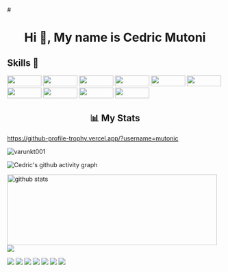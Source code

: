 #<h1 align="center">Hi 👋, My name is Cedric Mutoni</h1>

## Skills 💪

<p>

<!-- html5 -->
<img width ='80px' height='25px' src='https://img.shields.io/badge/HTML5-E34F26?style=for-the-badge&amp;logo=html5&amp;logoColor=white' />

<!-- css3 -->
<img width ='80px' height='25px' src='https://img.shields.io/badge/CSS3-1572B6?style=for-the-badge&amp;logo=css3&amp;logoColor=white' />

<!-- javascript -->
<img width ='80px' height='25px' src='https://img.shields.io/badge/JavaScript-323330?style=for-the-badge&amp;logo=javascript&amp;logoColor=F7DF1E' />

<!-- postgresql -->
<img width ='80px' height='25px' src='https://img.shields.io/badge/PostgreSQL-316192?style=for-the-badge&amp;logo=postgresql&amp;logoColor=white' />

<!-- python -->
<img width ='80px' height='25px' src='https://img.shields.io/badge/Python-100000?style=for-the-badge&amp;logo=github&amp;logoColor=white' />

<!-- SQL -->
<img width ='80px' height='25px' src='https://img.shields.io/badge/SQL-100000?style=for-the-badge&amp;logo=github&amp;logoColor=white' />

<!-- github -->
<img width ='80px' height='25px' src='https://img.shields.io/badge/GitHub-100000?style=for-the-badge&amp;logo=github&amp;logoColor=white' />

<!-- heroku -->
<img width ='80px' height='25px' src='https://img.shields.io/badge/Heroku-430098?style=for-the-badge&amp;logo=heroku&amp;logoColor=white' />

<!-- netlify -->
<img width ='80px' height='25px' src='https://img.shields.io/badge/Netlify-00C7B7?style=for-the-badge&amp;logo=netlify&amp;logoColor=white' />

<!-- mongodb -->
<img width ='80px' height='25px' src='https://img.shields.io/badge/MongoDB-4EA94B?style=for-the-badge&amp;logo=mongodb&amp;logoColor=white' />

</p>

<!-- Stats -->

<h2 align="center">📊 My Stats</h2>

<!-- Github stats -->

https://github-profile-trophy.vercel.app/?username=mutonic

<p align="left">&nbsp;<img align="left" src="https://github-readme-stats.vercel.app/api?username=varunkt001&show_icons=true&locale=en" alt="varunkt001" /></p>

![Cedric's github activity graph](https://github-readme-activity-graph.cyclic.app/graph?username=mutonic&bg_color=ffffff&color=333333&line=333333&point=0dc200&area=true&hide_border=true)

<p>
  <img align="left" width="490" height="165" src="https://github-readme-stats.vercel.app/api/?username=mutonic&show_icons=true&title_color=fffffff&icon_color=000000&text_color=000000" alt="github stats"/>
  <a href="https://github.com/anuraghazra/github-readme-stats">
    <img align="center" src="https://github-readme-stats.anuraghazra1.vercel.app/api/top-langs/?username=mutonic" />
  </a>
  <p>
    <img src="https://views.whatilearened.today/views/github/mutonic/views.svg"/>
    <a href="https://github.com/mutonic?tab=followers"><img src="https://img.shields.io/github/followers/mutonic?color=%234CC61E&label=GitHub%20Followers%20%3A"/></a>
    <a href="https://github.com/mutonic?tab=repositories"><img src="https://badges.frapsoft.com/os/v2/open-source.svg?v=103"/></a>
    <a href="https://github.com/Naereen/badges"><img src="https://img.shields.io/badge/badges-awesome-green.svg"/></a>
    <a href="mailto:mutoni.cedm@gmail.com?subject=[GitHub]%20🔥%20Ask%20me%20anything&body=Hello%20Bayrem%2C%0A%0AI am%20sending%20you%20this%20mail%20after%20seeing%20your%20GitHub profile%20to..."><img src="https://img.shields.io/badge/Ask%20me-anything-1abc9c.svg"/></a>
    <a href="https://www.debian.org/"><img src="https://img.shields.io/badge/Os-Debian-a80030"/></a>
    <a href="https://twitter.com/cedricmtoni"><img src="https://img.shields.io/twitter/follow/cedricmtoni?style=social"/></a>
  </p>
</p>
